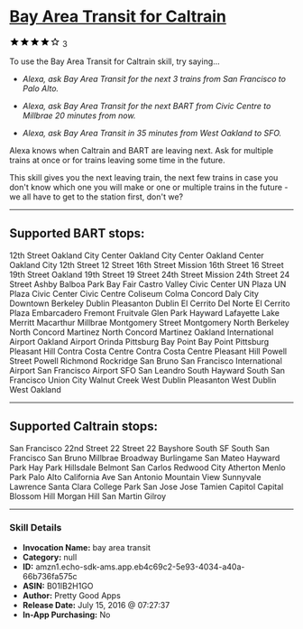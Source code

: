 # [Bay Area Transit for Caltrain](http://alexa.amazon.com/#skills/amzn1.echo-sdk-ams.app.eb4c69c2-5e93-4034-a40a-66b736fa575c)
![4 stars](../../images/ic_star_black_18dp_1x.png)![4 stars](../../images/ic_star_black_18dp_1x.png)![4 stars](../../images/ic_star_black_18dp_1x.png)![4 stars](../../images/ic_star_black_18dp_1x.png)![4 stars](../../images/ic_star_border_black_18dp_1x.png) 3

To use the Bay Area Transit for Caltrain skill, try saying...

* *Alexa, ask Bay Area Transit for the next 3 trains from San Francisco to Palo Alto.*

* *Alexa, ask Bay Area Transit for the next BART from Civic Centre to Millbrae 20 minutes from now.*

* *Alexa, ask Bay Area Transit in 35 minutes from West Oakland to SFO.*

Alexa knows when Caltrain and BART are leaving next. Ask for multiple trains at once or for trains leaving some time in the future.

This skill gives you the next leaving train, the next few trains in case you don't know which one you will make or one or multiple trains in the future - we all have to get to the station first, don't we?


-------------------------------
Supported BART stops:
-------------------------------
12th Street Oakland City Center
Oakland City Center
Oakland Center
Oakland City
12th Street
12 Street
16th Street Mission
16th Street
16 Street
19th Street Oakland
19th Street
19 Street
24th Street Mission
24th Street
24 Street
Ashby
Balboa Park
Bay Fair
Castro Valley
Civic Center UN Plaza
UN Plaza
Civic Center
Civic Centre
Coliseum
Colma
Concord
Daly City
Downtown Berkeley
Dublin Pleasanton
Dublin
El Cerrito Del Norte
El Cerrito Plaza
Embarcadero
Fremont
Fruitvale
Glen Park
Hayward
Lafayette
Lake Merritt
Macarthur
Millbrae
Montgomery Street
Montgomery
North Berkeley
North Concord Martinez
North Concord
Martinez
Oakland International Airport
Oakland Airport
Orinda
Pittsburg Bay Point
Bay Point
Pittsburg
Pleasant Hill Contra Costa Centre
Contra Costa Centre
Pleasant Hill
Powell Street
Powell
Richmond
Rockridge
San Bruno
San Francisco International Airport
San Francisco Airport
SFO
San Leandro
South Hayward
South San Francisco
Union City
Walnut Creek
West Dublin Pleasanton
West Dublin
West Oakland


----------------------------------
Supported Caltrain stops:
----------------------------------
San Francisco
22nd Street
22 Street
22
Bayshore
South SF
South San Francisco
San Bruno
Millbrae
Broadway
Burlingame
San Mateo
Hayward Park
Hay Park
Hillsdale
Belmont
San Carlos
Redwood City
Atherton
Menlo Park
Palo Alto
California Ave
San Antonio
Mountain View
Sunnyvale
Lawrence
Santa Clara
College Park
San Jose
Jose
Tamien
Capitol
Capital
Blossom Hill
Morgan Hill
San Martin
Gilroy

***

### Skill Details

* **Invocation Name:** bay area transit
* **Category:** null
* **ID:** amzn1.echo-sdk-ams.app.eb4c69c2-5e93-4034-a40a-66b736fa575c
* **ASIN:** B01IB2H1GO
* **Author:** Pretty Good Apps
* **Release Date:** July 15, 2016 @ 07:27:37
* **In-App Purchasing:** No
